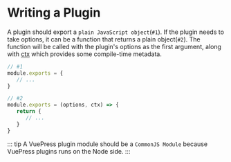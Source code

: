# Writing a Plugin

A plugin should export a `plain JavaScript object`(`#1`). If the plugin needs to take options, it can be a function that returns a plain object(`#2`). The function will be called with the plugin's options as the first argument, along with [ctx](./context-api.md) which provides some compile-time metadata.

``` js
// #1
module.exports = {
   // ...
}
```

``` js
// #2
module.exports = (options, ctx) => {
   return {
      // ...
   }
}
```

::: tip
A VuePress plugin module should be a `CommonJS Module` because VuePress plugins runs on the Node side.
:::
